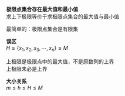 **极限点集合存在最大值和最小值**  
求上下极限等价于求极限点集合的最大值与最小值  
  
最简单的：极限点集合是有限集  
  
**误区**  
$H\leq\{x_1,x_2,x_3,\cdots,x_n\}\leq M$  
  
上极限是极限点中的最大值，不是原数列的上界  
上极限未必是上界  
  
**大小关系**  
$m\leq h\leq H\leq M$  
